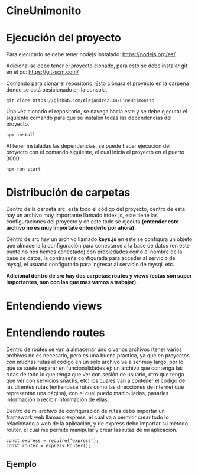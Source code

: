 # CineUnimonito

# Ejecución del proyecto

Para ejecutarlo se debe tener nodejs instalado: https://nodejs.org/es/

Adicional se debe tener el proyecto clonado, para esto se debe instalar git en el pc: https://git-scm.com/

Comando para clonar el repositorio: Esto clonara el proyecto en la carpena donde se está posicionado en la consola.

```
git clone https://github.com/Alejandro2134/CineUnimonito
```

Una vez clonado el repositorio, se navega hacia este y se debe ejecutar el siguiente comando para que se instalen todas las dependencias del proyecto.

```
npm install
```

Al tener instaladas las dependencias, se puede hacer ejecución del proyecto con el comando siguiente, el cual inicia el proyecto en el puerto 3000.

```
npm run start
```

# Distribución de carpetas

Dentro de la carpeta src, está todo el código del proyecto, dentro de esta hay un archivo muy importante llamado index.js, este tiene las configuraciones del proyecto y en este todo se ejecuta **(entender este archivo no es muy importate entenderlo por ahora).**

Dentro de src hay un archivo llamado **keys.js** en este se configura un objeto que almacena la configuración para conectarse a la base de datos (en este punto no nos hemos conectado) con propiedades como el nombre de la base de datos, la contraseña configurada para acceder al servicio de mysql, el usuario configurado para ingresar al servicio de mysql, etc.

**Adicional dentro de src hay dos carpetas: routes y views (estas son super importantes, son con las que mas vamos a trabajar).**

# Entendiendo views



# Entendiendo routes

Dentro de routes se van a almacenar uno o varios archivos (tener varios archivos no es necesario, pero es una buena práctica, ya que en proyectos con muchas rutas el código en un solo archivo va a ser muy largo, por lo que se suele separar en funcionalidades ej: un archivo que contenga las rutas de todo lo que tenga que ver con sesión de usuario, otro que tenga que ver con servicios snacks, etc) los cuales van a contener el código de las direntes rutas (entiendase rutas como las direcciones de internet que representan una página), con el cual puedo manipularlas, pasarles información o recibir información de ellas.

Dentro de mi archivo de configuración de rutas debo importar un framework web llamado express, el cual va a permitir crear todo lo relacionado a web de la aplicación, y de express debo importar su método router, el cual me permite manipular y crear las rutas de mi aplicación.

```
const express = require('express');
const router = express.Router(); 
```

## Ejemplo











